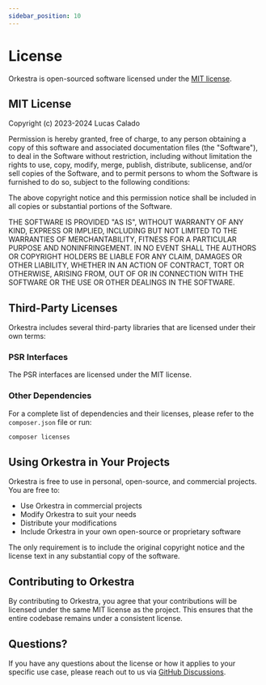 ```yaml
---
sidebar_position: 10
---
```


# License

Orkestra is open-sourced software licensed under the [MIT license](https://opensource.org/licenses/MIT).

## MIT License

Copyright (c) 2023-2024 Lucas Calado

Permission is hereby granted, free of charge, to any person obtaining a copy
of this software and associated documentation files (the "Software"), to deal
in the Software without restriction, including without limitation the rights
to use, copy, modify, merge, publish, distribute, sublicense, and/or sell
copies of the Software, and to permit persons to whom the Software is
furnished to do so, subject to the following conditions:

The above copyright notice and this permission notice shall be included in all
copies or substantial portions of the Software.

THE SOFTWARE IS PROVIDED "AS IS", WITHOUT WARRANTY OF ANY KIND, EXPRESS OR
IMPLIED, INCLUDING BUT NOT LIMITED TO THE WARRANTIES OF MERCHANTABILITY,
FITNESS FOR A PARTICULAR PURPOSE AND NONINFRINGEMENT. IN NO EVENT SHALL THE
AUTHORS OR COPYRIGHT HOLDERS BE LIABLE FOR ANY CLAIM, DAMAGES OR OTHER
LIABILITY, WHETHER IN AN ACTION OF CONTRACT, TORT OR OTHERWISE, ARISING FROM,
OUT OF OR IN CONNECTION WITH THE SOFTWARE OR THE USE OR OTHER DEALINGS IN THE
SOFTWARE.

## Third-Party Licenses

Orkestra includes several third-party libraries that are licensed under their own terms:

### PSR Interfaces

The PSR interfaces are licensed under the MIT license.

### Other Dependencies

For a complete list of dependencies and their licenses, please refer to the `composer.json` file or run:

```bash
composer licenses
```

## Using Orkestra in Your Projects

Orkestra is free to use in personal, open-source, and commercial projects. You are free to:

- Use Orkestra in commercial projects
- Modify Orkestra to suit your needs
- Distribute your modifications
- Include Orkestra in your own open-source or proprietary software

The only requirement is to include the original copyright notice and the license text in any substantial copy of the software.

## Contributing to Orkestra

By contributing to Orkestra, you agree that your contributions will be licensed under the same MIT license as the project. This ensures that the entire codebase remains under a consistent license.

## Questions?

If you have any questions about the license or how it applies to your specific use case, please reach out to us via [GitHub Discussions](https://github.com/Luc-cpl/orkestra/discussions). 